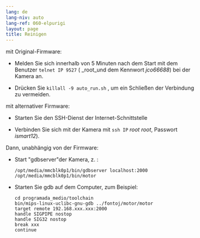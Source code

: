 ```yaml
---
lang: de
lang-niv: auto
lang-ref: 060-elpurigi
layout: page
title: Reinigen
---
```


mit Original-Firmware:

* Melden Sie sich innerhalb von 5 Minuten nach dem Start mit dem Benutzer `telnet IP 9527` ( _root_und dem Kennwort _jco66688_) bei der Kamera an.


* Drücken Sie `killall -9 auto_run.sh` , um ein Schließen der Verbindung zu vermeiden.



mit alternativer Firmware:

* Starten Sie den SSH-Dienst der Internet-Schnittstelle


* Verbinden Sie sich mit der Kamera mit `ssh IP`  _root_ _root_, Passwort _ismart12_).



Dann, unabhängig von der Firmware:

* Start "gdbserver"der Kamera, z. :  


     `/opt/media/mmcblk0p1/bin/gdbserver localhost:2000 /opt/media/mmcblk0p1/bin/motor`
* Starten Sie gdb auf dem Computer, zum Beispiel:

    ```
    cd programada_medio/toolchain
    bin/mips-linux-uclibc-gnu-gdb ../fontoj/motor/motor 
    target remote 192.168.xxx.xxx:2000
    handle SIGPIPE nostop
    handle SIG32 nostop
    break xxx
    continue 
    ```



